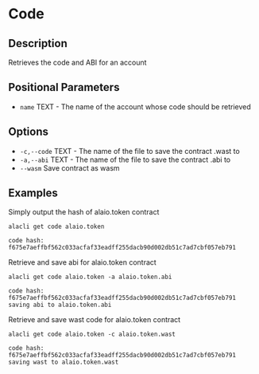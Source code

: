 # Code
## Description

Retrieves the code and ABI for an account
## Positional Parameters

* `name` TEXT - The name of the account whose code should be retrieved

## Options

* `-c,--code` TEXT - The name of the file to save the contract .wast to
* `-a,--abi` TEXT - The name of the file to save the contract .abi to
* `--wasm` Save contract as wasm

## Examples

Simply output the hash of alaio.token contract

    alacli get code alaio.token


```
code hash: f675e7aeffbf562c033acfaf33eadff255dacb90d002db51c7ad7cbf057eb791
```

Retrieve and save abi for alaio.token contract

    alacli get code alaio.token -a alaio.token.abi

```
code hash: f675e7aeffbf562c033acfaf33eadff255dacb90d002db51c7ad7cbf057eb791
saving abi to alaio.token.abi
```

Retrieve and save wast code for alaio.token contract

    alacli get code alaio.token -c alaio.token.wast

```
code hash: f675e7aeffbf562c033acfaf33eadff255dacb90d002db51c7ad7cbf057eb791
saving wast to alaio.token.wast
```